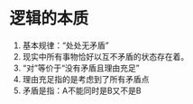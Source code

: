 # 逻辑的本质

1. 基本规律：“处处无矛盾”
2. 现实中所有事物恰好以互不矛盾的状态存在着。
3. “对”等价于“没有矛盾且理由充足”
4. 理由充足指的是考虑到了所有矛盾点
5. 矛盾是指：A不能同时是B又不是B
